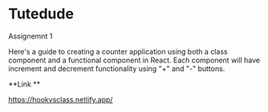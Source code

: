 # Tutedude

Assignemnt 1

Here's a guide to creating a counter application using both a class component and a functional component in React. Each component will have increment and decrement functionality using "+" and "-" buttons.


**Link **

https://hookvsclass.netlify.app/
